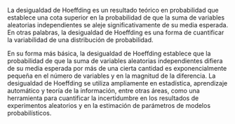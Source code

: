 La desigualdad de Hoeffding es un resultado teórico en probabilidad que establece una cota superior en la probabilidad de que la suma de variables aleatorias independientes se aleje significativamente de su media esperada. En otras palabras, la desigualdad de Hoeffding es una forma de cuantificar la variabilidad de una distribución de probabilidad.

En su forma más básica, la desigualdad de Hoeffding establece que la probabilidad de que la suma de variables aleatorias independientes difiera de su media esperada por más de una cierta cantidad es exponencialmente pequeña en el número de variables y en la magnitud de la diferencia. La desigualdad de Hoeffding se utiliza ampliamente en estadística, aprendizaje automático y teoría de la información, entre otras áreas, como una herramienta para cuantificar la incertidumbre en los resultados de experimentos aleatorios y en la estimación de parámetros de modelos probabilísticos.